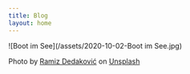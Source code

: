 ```yaml
---
title: Blog
layout: home
---
```

![Boot im See](/assets/2020-10-02-Boot im See.jpg)

<span>Photo by <a href="https://unsplash.com/@ramche?utm_source=unsplash&amp;utm_medium=referral&amp;utm_content=creditCopyText">Ramiz Dedaković</a> on <a href="https://unsplash.com/t/health?utm_source=unsplash&amp;utm_medium=referral&amp;utm_content=creditCopyText">Unsplash</a></span>
